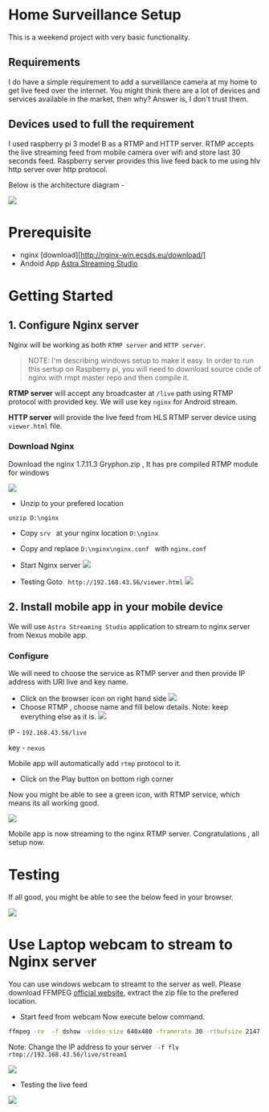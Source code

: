 # Home Surveillance Setup
This is a weekend project with very basic functionality.

## Requirements
I do have a simple requirement to add a surveillance camera at my home to get live feed over the internet. 
You might think there are a lot of devices and services available in the market, then why? Answer is, I don't trust them.

## Devices used to full the requirement
I used raspberry pi 3 model B as a RTMP and HTTP server. RTMP accepts the live streaming feed from mobile camera over wifi and store last 30 seconds feed.
Raspberry server provides this live feed back to me using hlv http server over http protocol.

Below is the architecture diagram -  

![](.attachments/live-stream.jpg)

# Prerequisite
- nginx [download][http://nginx-win.ecsds.eu/download/]
- Andoid App [Astra Streaming Studio](https://play.google.com/store/apps/details?id=miv.astudio&hl=en_IN&gl=US)

# Getting Started
 

## 1. Configure Nginx server
Nginx will be working as both ```RTMP server``` and ```HTTP server```.
> NOTE: I'm describing windows setup to make it easy. In order to run this sertup on Raspberry pi, you will need to download source code of nginx with rmpt master repo and then compile it. 

**RTMP server** will accept any broadcaster at ```/live``` path using RTMP protocol with provided key. We will use key ```nginx``` for Android stream.

**HTTP server** will provide the live feed from HLS RTMP server device using ```viewer.html``` file.
### **Download Nginx**
Download the nginx 1.7.11.3 Gryphon.zip , It has pre compiled RTMP module for windows

![](.attachments/download.PNG)
- Unzip to your  prefered location
```
unzip D:\nginx
```
- Copy ```srv ``` at your nginx location ```D:\nginx```
- Copy and replace ```D:\nginx\nginx.conf ``` with ```nginx.conf ```

- Start Nginx server
![](.attachments/start_nginx.PNG)

- Testing 
Goto ``` http://192.168.43.56/viewer.html```
![](.attachments/testing.PNG)

## 2. Install mobile app in your mobile device
We will use ```Astra Streaming Studio``` application to stream to nginx server from Nexus mobile app.
### Configure
We will need to choose the service as RTMP server and then provide IP address with URI live and key name.
- Click on the browser icon on right hand side
![](.attachments/app.PNG)
- Choose RTMP , choose name and fill below details. 
Note: keep everything else as it is.
![](.attachments/rtmp.PNG)

IP - ```192.168.43.56/live```

key - ```nexus```

Mobile app will automatically add ```rtmp``` protocol to it.
- Click on the Play button on bottom righ corner

Now you might be able to see a green icon, with RTMP service, which means its all working good.

![](.attachments/app.PNG)

Mobile app is now streaming to the nginx RTMP server. 
Congratulations , all setup now.
# Testing
If all good, you might be able to see the below feed in your browser.

![](.attachments/nexus.PNG)

# Use Laptop webcam to stream to Nginx server
You can use windows webcam to streamt to the server as well. Please download FFMPEG [official website](https://www.ffmpeg.org/), extract the zip file to the prefered location.

- Start feed from webcam
Now execute below command.
```cmd
ffmpeg -re  -f dshow -video_size 640x480 -framerate 30 -rtbufsize 2147.48M   -i video="Integrated Camera" -f dshow  -i audio="Microphone Array (Conexant SmartAudio HD)"  -profile:v high -pix_fmt yuvj420p -level:v 4.1 -preset ultrafast -tune zerolatency  -filter:v fps=fps=30 -vcodec h264_qsv  -preset fast -b:v 512k  -acodec aac -strict -2  -f flv rtmp://192.168.43.56/live/stream1
```
Note: Change the IP address to your server 
``` -f flv rtmp://192.168.43.56/live/stream1```

![](.attachments/ffmpeg.PNG)


- Testing the live feed

![](.attachments/both-testing.PNG)

